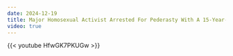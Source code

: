 ```yaml
---
date: 2024-12-19
title: Major Homosexual Activist Arrested For Pederasty With A 15-Year-Old Boy
video: true
---
```



{{< youtube HfwGK7PKUGw >}}
